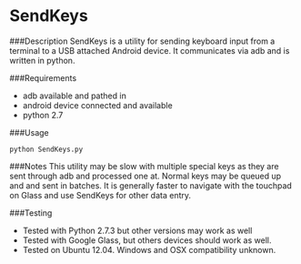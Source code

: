 SendKeys
========

###Description
SendKeys is a utility for sending keyboard input from a terminal to a USB attached Android device.  It communicates via adb and is written in python.  

###Requirements
* adb available and pathed in  
* android device connected and available 
* python 2.7 

###Usage

	python SendKeys.py

###Notes
This utility may be slow with multiple special keys as they are sent through adb and processed one at.  Normal keys may be queued up and and sent in batches.
It is generally faster to navigate with the touchpad on Glass and use SendKeys for other data entry.

###Testing
* Tested with Python 2.7.3 but other versions may work as well 
* Tested with Google Glass, but others devices should work as well.  
* Tested on Ubuntu 12.04.  Windows and OSX compatibility unknown.
